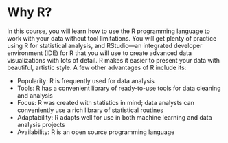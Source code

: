 # Why R?

In this course, you will learn how to use the R programming language to work with your data without tool limitations. You will get plenty of practice using R for statistical analysis, and RStudio—an integrated developer environment (IDE) for R that you will use to create advanced data visualizations with lots of detail. R makes it easier to present your data with beautiful, artistic style. A few other advantages of R include its:

- Popularity: R is frequently used for data analysis
- Tools: R has a convenient library of ready-to-use tools for data cleaning and analysis
- Focus: R was created with statistics in mind; data analysts can conveniently use a rich library of statistical routines
- Adaptability: R adapts well for use in both machine learning and data analysis projects
- Availability: R is an open source programming language  